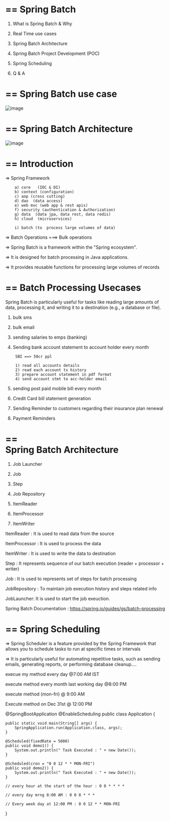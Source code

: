 
==
Spring Batch
=============

1) What is Spring Batch & Why 

2) Real Time use cases

3) Spring Batch Architecture

4) Spring Batch Project Development (POC)

5) Spring Scheduling

6) Q & A

==
Spring Batch use case
=============

![image](https://github.com/user-attachments/assets/f52af2f8-6f83-411f-9688-7e99419fb2fe)

==
Spring Batch Architecture
=============

![image](https://github.com/user-attachments/assets/9b6a4cdf-e562-4088-91f5-5fd879677aa0)


==
Introduction
==============

=> Spring Framework

		a) core   (IOC & DI)
		b) context (configuration)
		c) aop (cross cutting)
		d) dao  (data access)
		e) web mvc (web app & rest apis)
		f) security (authentication & Authorization)
		g) data  (data jpa, data rest, data redis)
		h) cloud  (microservices)

		i) batch (to  process large volumes of data)


=> Batch Operations ===> Bulk operations		

=> Spring Batch is a framework within the "Spring ecosystem".

=> It is designed for batch processing in Java applications.

=> It provides reusable functions for processing large volumes of records

==
Batch Processing Usecases
===========================

Spring Batch is particularly useful for tasks like reading large amounts of data, processing it, and writing it to a destination (e.g., a database or file).

1) bulk sms

2) bulk email

3) sending salaries to emps (banking)

4) Sending bank account statement to account holder every month

		SBI ==> 50cr ppl

		1) read all accounts details
		2) read each account tx history
		3) prepare account statement in pdf format
		4) send account stmt to acc-holder email

5) sending post paid mobile bill every month

6) Credit Card bill statement generation

7) Sending Reminder to customers regarding their insurance plan renewal

8) Payment Reminders

==		
Spring Batch Architecture
==========================

1) Job Launcher

2) Job

3) Step

4) Job Repository

5) ItemReader

6) ItemProcessor

7) ItemWriter


ItemReader : It is used to read data from the source 

ItemProcessor : It is used to process the data

ItemWriter : It is used to write the data to destination

Step : It represents sequence of our batch execution (reader + processor + writer)

Job : It is used to represents set of steps for batch processing

JobRepository : To maintain job execution history and steps related info

JobLauncher: It is used to start the job exeuction.


Spring Batch Documentation : https://spring.io/guides/gs/batch-processing


==
Spring Scheduling
==================

=> Spring Scheduler is a feature provided by the Spring Framework that allows you to schedule tasks to run at specific times or intervals

=> It is particularly useful for automating repetitive tasks, such as sending emails, generating reports, or performing database cleanup....

execue my method every day @7:00 AM IST

execute method every month last working day @8:00 PM

execute method (mon-fri) @ 9:00 AM

Execute method on Dec 31st @ 12:00 PM


@SpringBootApplication
@EnableScheduling
public class Application {

	public static void main(String[] args) {
		SpringApplication.run(Application.class, args);
	}

	@Scheduled(fixedRate = 5000)
	public void demo1() {
		System.out.println(" Task Executed : " + new Date());
	}

	@Scheduled(cron = "0 0 12 * * MON-FRI")
	public void demo2() {
		System.out.println(" Task Executed : " + new Date());
	}

	// every hour at the start of the hour : 0 0 * * * *

	// every day mrng 8:00 AM : 0 0 8 * * *

	// Every week day at 12:00 PM : 0 0 12 * * MON-FRI
}

